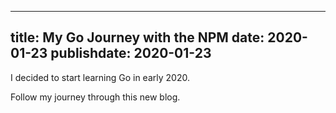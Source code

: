 
---
title: My Go Journey with the NPM
date: 2020-01-23
publishdate: 2020-01-23
---

I decided to start learning Go in early 2020.

Follow my journey through this new blog.